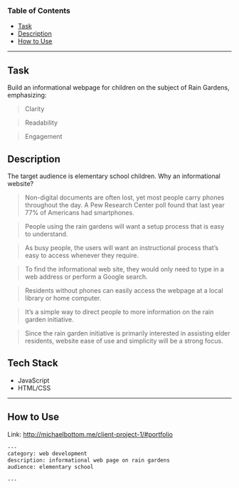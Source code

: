 ### Table of Contents
- [Task](#task)
- [Description](#description)
- [How to Use](#how-to-use)

___

## Task
Build an informational webpage for children on the subject of Rain Gardens, emphasizing:
> Clarity

> Readability

> Engagement

## Description
The target audience is elementary school children.
Why an informational website?

> Non-digital documents are often lost, yet most people carry phones throughout the day. A Pew Research Center poll found that last year 77% of Americans had smartphones.

> People using the rain gardens will want a setup process that is easy to understand.

> As busy people, the users will want an instructional process that’s easy to access whenever they require.

> To find the informational web site, they would only need to type in a web address or perform a Google search.

> Residents without phones can easily access the webpage at a local library or home computer.

> It’s a simple way to direct people to more information on the rain garden initiative.

> Since the rain garden initiative is primarily interested in assisting elder residents, website ease of use and simplicity will be a strong focus.

## Tech Stack
- JavaScript
- HTML/CSS

___

## How to Use

Link: http://michaelbottom.me/client-project-1/#portfolio


```txt
---
category: web development
description: informational web page on rain gardens
audience: elementary school

---
```

